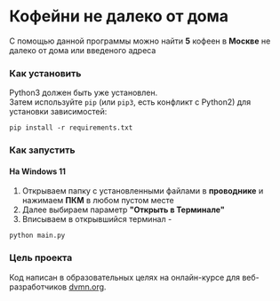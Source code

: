# Кофейни не далеко от дома

С помощью данной программы можно найти **5** кофеен в **Москве** не далеко от дома или введеного адреса

### Как установить

Python3 должен быть уже установлен. <br>
Затем используйте `pip` (или `pip3`, есть конфликт с Python2) для установки зависимостей:
```
pip install -r requirements.txt
```

### Как запустить

#### На Windows 11

1. Открываем папку с установленными файлами в **проводнике** и нажимаем **ПКМ** в любом пустом месте
2. Далее выбираем параметр **"Открыть в Терминале"**
3. Вписываем в открывшийся терминал -
```
python main.py
```

### Цель проекта

Код написан в образовательных целях на онлайн-курсе для веб-разработчиков [dvmn.org](https://dvmn.org/).
